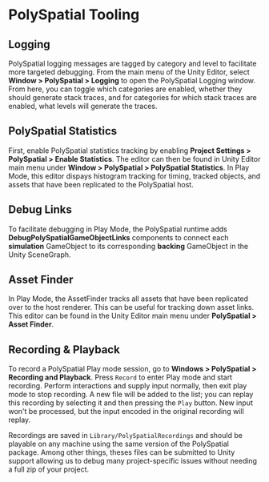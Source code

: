 # PolySpatial Tooling

## Logging
PolySpatial logging messages are tagged by category and level to facilitate more targeted debugging. From the main menu of the Unity Editor, select **Window &gt; PolySpatial &gt; Logging** to open the PolySpatial Logging window. From here, you can toggle which categories are enabled, whether they should generate stack traces, and for categories for which stack traces are enabled, what levels will generate the traces. 

## PolySpatial Statistics
First, enable PolySpatial statistics tracking by enabling **Project Settings &gt; PolySpatial &gt; Enable Statistics**. The editor can then be found in Unity Editor main menu under **Window &gt; PolySpatial &gt; PolySpatial Statistics**. In Play Mode, this editor dispays histogram tracking for timing, tracked objects, and assets that have been replicated to the PolySpatial host.

## Debug Links
To facilitate debugging in Play Mode, the PolySpatial runtime adds **DebugPolySpatialGameObjectLinks** components to connect each **simulation** GameObject to its corresponding **backing** GameObject in the Unity SceneGraph.

## Asset Finder
In Play Mode, the AssetFinder tracks all assets that have been replicated over to the host renderer. This can be useful for tracking down asset links. This editor can be found in the Unity Editor main menu under **PolySpatial &gt; Asset Finder**.

## Recording & Playback
<a name="recording-and-playback"></a>
To record a PolySpatial Play mode session, go to **Windows &gt; PolySpatial &gt; Recording and Playback**. Press `Record` to enter Play mode and start recording. Perform interactions and supply input normally, then exit play mode to stop recording. A new file will be added to the list; you can replay this recording by selecting it and then pressing the `Play` button. New input won't be processed, but the input encoded in the original recording will replay. 

Recordings are saved in `Library/PolySpatialRecordings` and should be playable on any machine using the same version of the PolySpatial package. Among other things, theses files can be submitted to Unity support allowing us to debug many project-specific issues without needing a full zip of your project.

